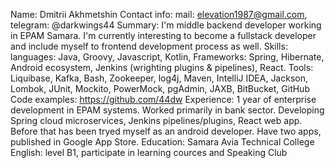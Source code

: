 Name: Dmitrii Akhmetshin
Contact info: mail: elevation1987@gmail.com, telegram: @darkwings44
Summary: I'm middle backend developer working in EPAM Samara. I'm currently interesting to become a fullstack developer and include 
myself to frontend development process as well.
Skills: 
  languages: Java, Groovy, Javascript, Kotlin,
  Frameworks: Spring, Hibernate, Android ecosystem, Jenkins (wrighting plugins & pipelines), React. 
  Tools: Liquibase, Kafka, Bash, Zookeeper, log4j, Maven, IntelliJ IDEA, Jackson, Lombok, JUnit, Mockito, 
    PowerMock, pgAdmin, JAXB, BitBucket, GitHub
Code examples: https://github.com/44dw
Experience: 1 year of enterprise development in EPAM systems. Worked primarily in bank sector. Developing Spring cloud microservices, 
  Jenkins pipelines/plugins, React web app. Before that has been tryed myself as an android developer. 
  Have two apps, published in Google App Store.
Education: Samara Avia Technical College 
English: level B1, participate in learning cources and Speaking Club
